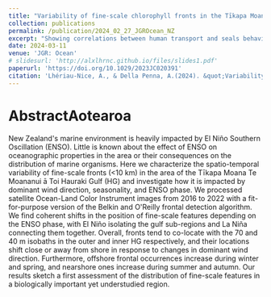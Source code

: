 ```yaml
---
title: "Variability of fine‐scale chlorophyll fronts in the Tīkapa Moana Te Moananui ā Toi Hauraki Gulf, Aotearoa New Zealand"
collection: publications
permalink: /publication/2024_02_27_JGROcean_NZ
excerpt: "Showing correlations between human transport and seals behaviour in the Westfjords, Iceland."
date: 2024-03-11
venue: 'JGR: Ocean'
# slidesurl: 'http://alxlhrnc.github.io/files/slides1.pdf'
paperurl: 'https://doi.org/10.1029/2023JC020391'
citation: 'Lhériau‐Nice, A., & Della Penna, A.(2024). &quot;Variability of fine‐scale chlorophyll fronts in the Tīkapa Moana Te Moananui ā Toi Hauraki Gulf, Aotearoa New Zealand&quot;. <i>Journal of Geophysical Research: Oceans</i>, 129, e2023JC020391. https://doi.org/10.1029/2023JC020391.'
---
```


# AbstractAotearoa 
New Zealand's marine environment is heavily impacted by El Niño Southern Oscillation (ENSO). Little is known about the effect of ENSO on oceanographic properties in the area or their consequences on the distribution of marine organisms. Here we characterize the spatio-temporal variability of fine-scale fronts (<10 km) in the area of the Tīkapa Moana Te Moananui ā Toi Hauraki Gulf (HG) and investigate how it is impacted by dominant wind direction, seasonality, and ENSO phase. We processed satellite Ocean-Land Color Instrument images from 2016 to 2022 with a fit-for-purpose version of the Belkin and O'Reilly frontal detection algorithm. We find coherent shifts in the position of fine-scale features depending on the ENSO phase, with El Niño isolating the gulf sub-regions and La Niña connecting them together. Overall, fronts tend to co-locate with the 70 and 40 m isobaths in the outer and inner HG respectively, and their locations shift close or away from shore in response to changes in dominant wind direction. Furthermore, offshore frontal occurrences increase during winter and spring, and nearshore ones increase during summer and autumn. Our results sketch a first assessment of the distribution of fine-scale features in a biologically important yet understudied region.
